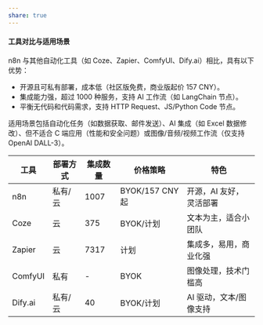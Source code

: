 ```yaml
---
share: true
---
```

#### 工具对比与适用场景

n8n 与其他自动化工具（如 Coze、Zapier、ComfyUI、Dify.ai）相比，具有以下优势：

- 开源且可私有部署，成本低（社区版免费，商业版起价 157 CNY）。
- 集成能力强，超过 1000 种服务，支持 AI 工作流（如 LangChain 节点）。
- 平衡无代码和代码需求，支持 HTTP Request、JS/Python Code 节点。

适用场景包括自动化任务（如数据获取、邮件发送）、AI 集成（如 Excel 数据修改）、但不适合 C 端应用（性能和安全问题）或图像/音频/视频工作流（仅支持 OpenAI DALL-3）。

|工具|部署方式|集成数量|价格策略|特色|
|---|---|---|---|---|
|n8n|私有/云|1007|BYOK/157 CNY 起|开源，AI 友好，灵活部署|
|Coze|云|375|BYOK/计划|文本为主，适合小团队|
|Zapier|云|7317|计划|集成多，易用，商业化强|
|ComfyUI|私有|-|BYOK|图像处理，技术门槛高|
|Dify.ai|私有/云|40|BYOK/计划|AI 驱动，文本/图像支持|
